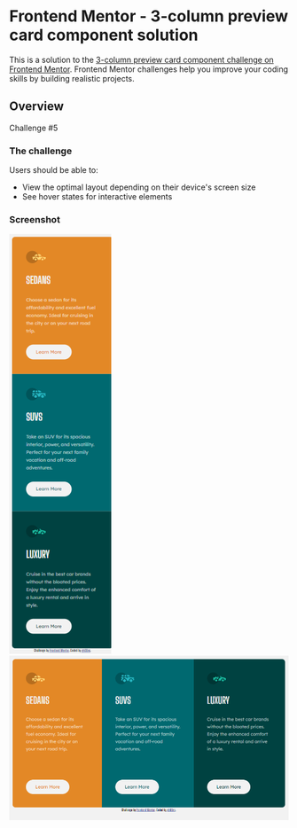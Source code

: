 # Frontend Mentor - 3-column preview card component solution

This is a solution to the [3-column preview card component challenge on Frontend Mentor](https://www.frontendmentor.io/challenges/3column-preview-card-component-pH92eAR2-). Frontend Mentor challenges help you improve your coding skills by building realistic projects.

## Overview

Challenge #5

### The challenge

Users should be able to:

- View the optimal layout depending on their device's screen size
- See hover states for interactive elements

### Screenshot

![mobile](./images/screenshot_mobile.png)
![desktop](./images/screenshot_desktop.PNG)
